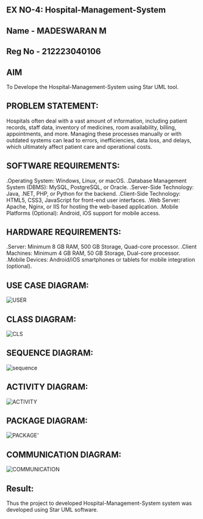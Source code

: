 ## EX NO-4: Hospital-Management-System
## Name - MADESWARAN M
## Reg No - 212223040106
## AIM
To Develope the Hospital-Management-System using Star UML tool.

## PROBLEM STATEMENT:
Hospitals often deal with a vast amount of information, including patient records, staff data, inventory of medicines, room availability, billing, appointments, and more. Managing these processes manually or with outdated systems can lead to errors, inefficiencies, data loss, and delays, which ultimately affect patient care and operational costs.

## SOFTWARE REQUIREMENTS:
.Operating System: Windows, Linux, or macOS.
.Database Management System (DBMS): MySQL, PostgreSQL, or Oracle.
.Server-Side Technology: Java, .NET, PHP, or Python for the backend.
.Client-Side Technology: HTML5, CSS3, JavaScript for front-end user interfaces.
.Web Server: Apache, Nginx, or IIS for hosting the web-based application.
.Mobile Platforms (Optional): Android, iOS support for mobile access.

## HARDWARE REQUIREMENTS: 
.Server: Minimum 8 GB RAM, 500 GB Storage, Quad-core processor.
.Client Machines: Minimum 4 GB RAM, 50 GB Storage, Dual-core processor.
.Mobile Devices: Android/iOS smartphones or tablets for mobile integration (optional).

## USE CASE DIAGRAM:
![USER](https://github.com/user-attachments/assets/a2c1a341-ec25-4843-a225-0fa6191847e3)


## CLASS DIAGRAM:
![CLS](https://github.com/user-attachments/assets/0c89cfcf-3df4-4c1f-b2b3-3dc280688e50)


## SEQUENCE DIAGRAM:
![sequence](https://github.com/user-attachments/assets/adecf61c-a458-426b-b4e6-5eddecea6147)


## ACTIVITY DIAGRAM:
![ACTIVITY](https://github.com/user-attachments/assets/97562f4c-4583-442f-bc65-d3eb5da1864f)


## PACKAGE DIAGRAM:
![PACKAGE'](https://github.com/user-attachments/assets/122c081e-35da-43df-8e84-9db4b2744114)


## COMMUNICATION DIAGRAM:
![COMMUNICATION](https://github.com/user-attachments/assets/53568d68-8097-4dca-820e-737b6eb31e69)


## Result:
Thus the project to developed Hospital-Management-System system was developed using Star UML software.

